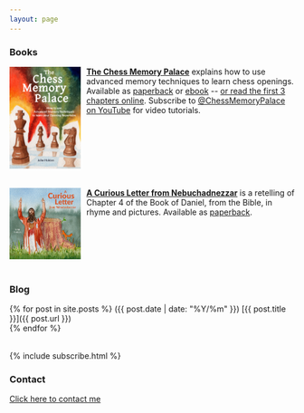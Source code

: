 ```yaml
---
layout: page
---
```


<h3>Books</h3>

<a href="https://smile.amazon.com/dp/B0BR9DQMVS"><img src="/assets/homepage/ChessCover4.png" height="25%" width="25%" style="margin: 0px 10px 20px 0px; float: left;">
<b>The Chess Memory Palace</b></a> explains how to use advanced memory techniques to learn chess openings. Available as [paperback](https://smile.amazon.com/dp/B0BR9DQMVS) or [ebook](https://chessmemorypalace.etsy.com) -- [or read the first 3 chapters online](/chessmemorypalace). Subscribe to [@ChessMemoryPalace on YouTube](https://www.youtube.com/@ChessMemoryPalace) for video tutorials.
<div style="clear: both;"></div>

<a href="https://smile.amazon.com/Curious-Letter-Nebuchadnezzar-John-Holden/dp/B09FS5DSJK"><img src="/assets/homepage/NebCover2.png" height="25%" width="25%" style="margin: 0px 10px 20px 0px; float: left;">
<b>A Curious Letter from Nebuchadnezzar</b></a> is a retelling of Chapter 4 of the Book of Daniel, from the Bible, in rhyme and pictures. Available as [paperback](https://smile.amazon.com/Curious-Letter-Nebuchadnezzar-John-Holden/dp/B09FS5DSJK).
<div style="clear: both;"></div>

<h3>Blog</h3>

{% for post in site.posts %}
<span class="date-home">({{ post.date | date: "%Y/%m" }})</span> [{{ post.title }}]({{ post.url }}) <br>
{% endfor %}

  <!-- Subscription form in its own wrapper -->
  <div class="index-subscribe" style="margin-top: 2rem;">
    {% include subscribe.html %} 
  </div>

<!---
<img src="/assets/homepage/SnailBrightSmall2.jpg" height="100%" width="100%" style="margin: 0px 0px 20px 0px; float: center;">
--->

<h3>Contact</h3>

[Click here to contact me](https://docs.google.com/forms/d/e/1FAIpQLScYNyYMXEeDmbTU0U2UCoyCN1fyd7xRho3S-ddgzg6S6a3bLw/viewform?usp=sf_link)

